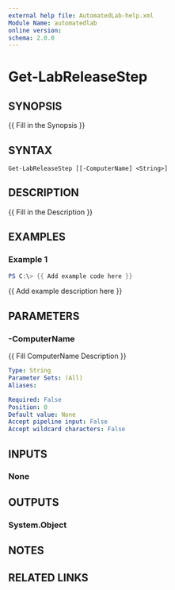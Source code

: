 ```yaml
---
external help file: AutomatedLab-help.xml
Module Name: automatedlab
online version:
schema: 2.0.0
---
```


# Get-LabReleaseStep

## SYNOPSIS
{{ Fill in the Synopsis }}

## SYNTAX

```
Get-LabReleaseStep [[-ComputerName] <String>]
```

## DESCRIPTION
{{ Fill in the Description }}

## EXAMPLES

### Example 1
```powershell
PS C:\> {{ Add example code here }}
```

{{ Add example description here }}

## PARAMETERS

### -ComputerName
{{ Fill ComputerName Description }}

```yaml
Type: String
Parameter Sets: (All)
Aliases:

Required: False
Position: 0
Default value: None
Accept pipeline input: False
Accept wildcard characters: False
```

## INPUTS

### None

## OUTPUTS

### System.Object
## NOTES

## RELATED LINKS
